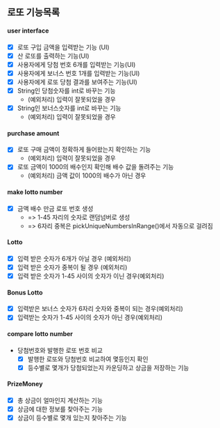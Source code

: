 ## 로또 기능목록

#### user interface 
- [x] 로또 구입 금액을 입력받는 기능 (UI)
- [x] 산 로또를 출력하는 기능(UI)
- [x] 사용자에게 당첨 번호 6개를 입력받는 기능(UI)
- [x] 사용자에게 보너스 번호 1개를 입력받는 기능(UI)
- [x] 사용자에게 로또 당첨 결과를 보여주는 기능(UI)
- [x] String인 당첨숫자를 int로 바꾸는 기능
  - (예외처리) 입력이 잘못되었을 경우
- [x] String인 보너스숫자를 int로 바꾸는 기능
  - (예외처리) 입력이 잘못되었을 경우
#### purchase amount
- [x] 로또 구매 금액이 정확하게 들어왔는지 확인하는 기능
  - (예외처리) 입력이 잘못되었을 경우
- [x] 로또 금액이 1000의 배수인지 확인해 배수 값을 돌려주는 기능
  - (예외처리) 금액 값이 1000의 배수가 아닌 경우
#### make lotto number
  - [x] 금액 배수 만금 로또 번호 생성
    - => 1-45 자리의 숫자로 랜덤넘버로 생성
    - => 6자리 중복은 pickUniqueNumbersInRange()에서 자동으로 걸려짐
#### Lotto
  - [x] 입력 받은 숫자가 6개가 아닐 경우 (예외처리)
  - [x] 입력 받은 숫자가 중복이 될 경우 (예외처리)
  - [x] 입력 받은 숫자가 1-45 사이의 숫자가 이닌 경우(예외처리)
#### Bonus Lotto
  - [x] 입력받은 보너스 숫자가 6자리 숫자와 중복이 되는 경우(예외처리)
  - [x] 입력받는 숫자가 1-45 사이의 숫자가 아닌 경우(예외처리)
#### compare lotto number
- 당첨번호와 발행한 로또 번호 비교
  - [x] 발행한 로또와 당첨번호 비교하여 몇등인지 확인
  - [x] 등수별로 몇개가 당첨되었는지 카운딩하고 상금을 저장하는 기능
#### PrizeMoney
- [x] 총 상금이 얼마인지 계산하는 기능
- [x] 상금에 대한 정보를 찾아주는 기능
- [x] 상금이 등수별로 몇개 있는지 찾아주는 기능